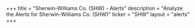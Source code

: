 +++
title = "Sherwin-Williams Co. (SHW) - Alerts"
description = "Analyze the Alerts for Sherwin-Williams Co. (SHW)"
ticker = "SHW"
layout = "alerts"
+++

